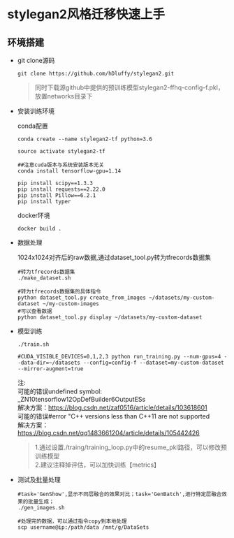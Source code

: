 # stylegan2风格迁移快速上手
## 环境搭建
- git clone源码

    ```
    git clone https://github.com/hDluffy/stylegan2.git
    ```
    > 同时下载源github中提供的预训练模型stylegan2-ffhq-config-f.pkl，放置networks目录下

- 安装训练环境</br>

    conda配置
    ```
    conda create --name stylegan2-tf python=3.6
    
    source activate stylegan2-tf
    
    ##注意cuda版本与系统安装版本无关
    conda install tensorflow-gpu=1.14
    
    pip install scipy==1.3.3
    pip install requests==2.22.0
    pip install Pillow==6.2.1
    pip install typer
    ```
    docker环境
    
    ```
    docker build .
    ```


- 数据处理

    1024x1024对齐后的raw数据,通过dataset_tool.py转为tfrecords数据集
    ```
    #转为tfrecords数据集
    ./make_dataset.sh
    
    #转为tfrecords数据集的具体指令
    python dataset_tool.py create_from_images ~/datasets/my-custom-dataset ~/my-custom-images
    #可以查看数据
    python dataset_tool.py display ~/datasets/my-custom-dataset
    ```

- 模型训练</br>

    ```
    ./train.sh
    
    #CUDA_VISIBLE_DEVICES=0,1,2,3 python run_training.py --num-gpus=4 --data-dir=~/datasets --config=config-f --dataset=my-custom-dataset --mirror-augment=true
    ```
    注:</br>
    可能的错误undefined symbol: _ZN10tensorflow12OpDefBuilder6OutputESs</br>
    解决方案：https://blog.csdn.net/zaf0516/article/details/103618601</br>
    可能的错误#error "C++ versions less than C++11 are not supported</br>解决方案：https://blog.csdn.net/qq1483661204/article/details/105442426
    > 1.通过设置./traing/training_loop.py中的resume_pkl路径，可以修改预训练模型</br>
    > 2.建议注释掉评估，可以加快训练【metrics】

- 测试及批量处理

    ```
    #task='GenShow',显示不同层融合的效果对比；task='GenBatch',进行特定层融合效果的批量生成；
    ./gen_images.sh
    
    #处理完的数据，可以通过指令copy到本地处理
    scp username@ip:/path/data /mnt/g/DataSets